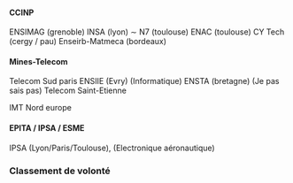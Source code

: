 #### CCINP
ENSIMAG (grenoble) 
INSA (lyon) $\sim$ N7 (toulouse)
ENAC (toulouse)
CY Tech (cergy / pau)
Enseirb-Matmeca (bordeaux)


#### Mines-Telecom
Telecom Sud paris 
ENSIIE (Evry) (Informatique)
ENSTA (bretagne) (Je pas sais pas)
Telecom Saint-Etienne


IMT Nord europe

#### EPITA / IPSA / ESME
IPSA (Lyon/Paris/Toulouse), (Electronique aéronautique)



### Classement de volonté
